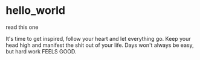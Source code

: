 # hello_world
read this one

It's time to get inspired, follow your heart and let everything go. Keep your head high and manifest the shit out of your life.
Days won't always be easy, but hard work FEELS GOOD. 
